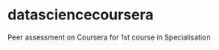 datasciencecoursera
===================

Peer assessment on Coursera for 1st course in Specialisation 
